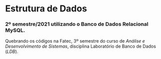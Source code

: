 # Estrutura de Dados

### 2º semestre/2021 utilizando o Banco de Dados Relacional MySQL.    

Quebrando os códigos na Fatec, 3º semestre do curso de *Análise e Desenvolvimento de Sistemas*, disciplina Laboratório de Banco de Dados (*LDB*). 
